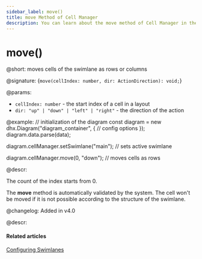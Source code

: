 ```yaml
---
sidebar_label: move()
title: move Method of Cell Manager
description: You can learn about the move method of Cell Manager in the documentation of the DHTMLX JavaScript Diagram library. Browse developer guides and API reference, try out code examples and live demos, and download a free 30-day evaluation version of DHTMLX Diagram.
---
```


# move()

@short: moves cells of the swimlane as rows or columns

@signature: {`move(cellIndex: number, dir: ActionDirection): void;`}

@params:
- `cellIndex: number` - the start index of a cell in a layout
- `dir: "up" | "down" | "left" | "right"` - the direction of the action

@example:
// initialization of the diagram
const diagram = new dhx.Diagram("diagram_container", {
    // config options
});
diagram.data.parse(data);

diagram.cellManager.setSwimlane("main"); // sets active swimlane

diagram.cellManager.move(0, "down"); // moves cells as rows

@descr:

The count of the index starts from 0.

The **move** method is automatically validated by the system. The cell won't be moved if it is not possible according to the structure of the swimlane.

@changelog:
Added in v4.0

@descr:
#### Related articles

[Configuring Swimlanes](../../../swimlanes/)
